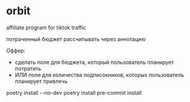 # orbit
affiliate program for tiktok traffic


потраченный бюджет рассчитывать через аннотацию

Оффер:
- сделать поле для бюджета, который пользователь планирует потратить
- ИЛИ поле для количества подписокников, которых пользователь планирует привлечь




poetry install --no-dev
poetry install
pre-commit install
